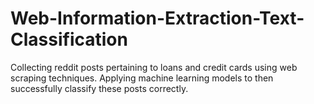 # Web-Information-Extraction-Text-Classification
Collecting reddit posts pertaining to loans and credit cards using web scraping techniques. Applying machine learning models to then successfully classify these posts correctly.
